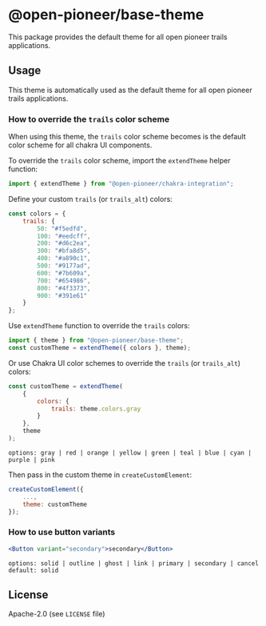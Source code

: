 # @open-pioneer/base-theme

This package provides the default theme for all open pioneer trails applications.

## Usage

This theme is automatically used as the default theme for all open pioneer trails applications.

### How to override the `trails` color scheme

When using this theme, the `trails` color scheme becomes is the default color scheme for all chakra UI components.

To override the `trails` color scheme, import the `extendTheme` helper function:

```jsx
import { extendTheme } from "@open-pioneer/chakra-integration";
```

Define your custom `trails` (or `trails_alt`) colors:

```jsx
const colors = {
    trails: {
        50: "#f5edfd",
        100: "#eedcff",
        200: "#d6c2ea",
        300: "#bfa8d5",
        400: "#a890c1",
        500: "#9177ad",
        600: "#7b609a",
        700: "#654986",
        800: "#4f3373",
        900: "#391e61"
    }
};
```

Use `extendTheme` function to override the `trails` colors:

```jsx
import { theme } from "@open-pioneer/base-theme";
const customTheme = extendTheme({ colors }, theme);
```

Or use Chakra UI color schemes to override the `trails` (or `trails_alt`) colors:

```jsx
const customTheme = extendTheme(
    {
        colors: {
            trails: theme.colors.gray
        }
    },
    theme
);
```

`options: gray | red | orange | yellow | green | teal | blue | cyan | purple | pink`

Then pass in the custom theme in `createCustomElement`:

```jsx
createCustomElement({
    ...,
    theme: customTheme
});
```

### How to use button variants

```jsx
<Button variant="secondary">secondary</Button>
```

`options: solid | outline | ghost | link | primary | secondary | cancel`  
`default: solid`

## License

Apache-2.0 (see `LICENSE` file)

